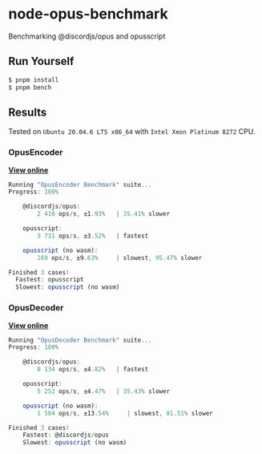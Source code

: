 # node-opus-benchmark

Benchmarking @discordjs/opus and opusscript

## Run Yourself

```bash
$ pnpm install
$ pnpm bench
```

## Results

Tested on `Ubuntu 20.04.6 LTS x86_64` with `Intel Xeon Platinum 8272` CPU.

### OpusEncoder

**[View online](https://skdhg.github.io/node-opus-benchmark/results/opus-encoder-benchmark.chart.html)**

```js
Running "OpusEncoder Benchmark" suite...
Progress: 100%

    @discordjs/opus:
        2 410 ops/s, ±1.93%   | 35.41% slower

    opusscript:
        3 731 ops/s, ±3.52%   | fastest

    opusscript (no wasm):
        169 ops/s, ±9.63%     | slowest, 95.47% slower

Finished 3 cases!
  Fastest: opusscript
  Slowest: opusscript (no wasm)
```

### OpusDecoder

**[View online](https://skdhg.github.io/node-opus-benchmark/results/opus-decoder-benchmark.chart.html)**

```js
Running "OpusDecoder Benchmark" suite...
Progress: 100%

    @discordjs/opus:
        8 134 ops/s, ±4.82%   | fastest

    opusscript:
        5 252 ops/s, ±4.47%   | 35.43% slower

    opusscript (no wasm):
        1 504 ops/s, ±13.54%     | slowest, 81.51% slower

Finished 3 cases!
    Fastest: @discordjs/opus
    Slowest: opusscript (no wasm)
```
